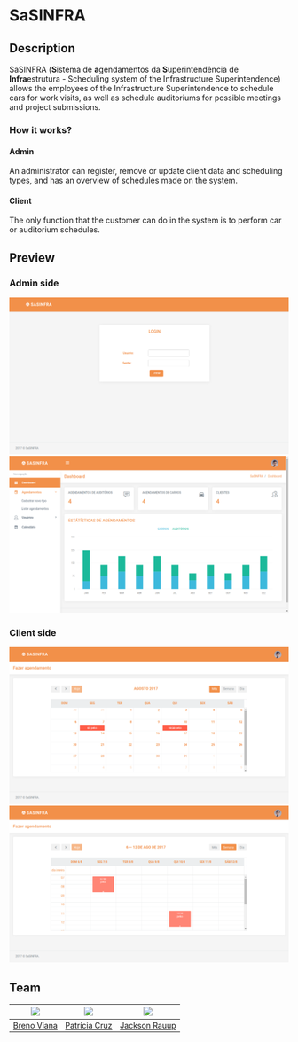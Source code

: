 # SaSINFRA

## Description

SaSINFRA (**S**istema de **a**gendamentos da **S**uperintendência de **Infra**estrutura - Scheduling system of the Infrastructure Superintendence) allows the employees of the Infrastructure Superintendence to schedule cars for work visits, as well as schedule auditoriums for possible meetings and project submissions.

### How it works?

#### Admin

An administrator can register, remove or update client data and scheduling types, and has an overview of schedules made on the system.

#### Client

The only function that the customer can do in the system is to perform car or auditorium schedules.

## Preview

### Admin side

<img src="img/login.png"/>

<img src="img/dashboard.png"/>

### Client side

<img src="img/client1.png"/>

<img src="img/client2.png"/>


## Team

[<img src="https://avatars2.githubusercontent.com/u/17532418?v=3&s=400" width="100"/>](https://github.com/brenov) | [<img src="https://avatars2.githubusercontent.com/u/17392686?v=3&s=400" width="100"/>](https://github.com/Pekorishia) | [<img src="https://avatars0.githubusercontent.com/u/17713381?v=3&s=400" width="100"/>](https://github.com/jacksonrauupti)
---|---|---
[Breno Viana](https://github.com/brenov) | [Patrícia Cruz](https://github.com/Pekorishia) | [Jackson Rauup](https://github.com/jacksonrauupti)